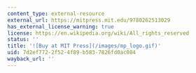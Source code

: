 ```yaml
---
content_type: external-resource
external_url: https://mitpress.mit.edu/9780262513029
has_external_license_warning: true
license: https://en.wikipedia.org/wiki/All_rights_reserved
status: ''
title: '![Buy at MIT Press](/images/mp_logo.gif)'
uid: 7d2ef772-2f52-4f89-b583-7826fd0ac084
wayback_url: ''
---
```

